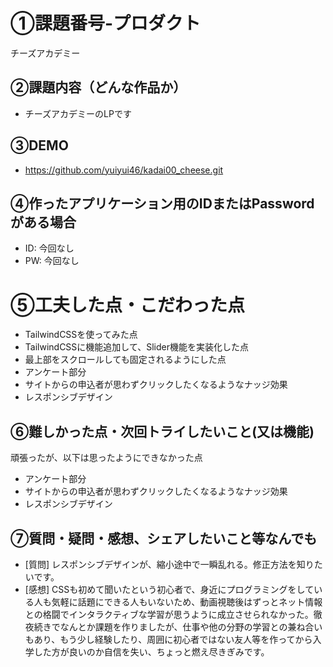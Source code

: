 # ①課題番号-プロダクト
チーズアカデミー

## ②課題内容（どんな作品か）

- チーズアカデミーのLPです

## ③DEMO
- https://github.com/yuiyui46/kadai00_cheese.git

## ④作ったアプリケーション用のIDまたはPasswordがある場合

- ID: 今回なし
- PW: 今回なし

#
# ⑤工夫した点・こだわった点

- TailwindCSSを使ってみた点
- TailwindCSSに機能追加して、Slider機能を実装化した点
- 最上部をスクロールしても固定されるようにした点
- アンケート部分
- サイトからの申込者が思わずクリックしたくなるようなナッジ効果
- レスポンシブデザイン

## ⑥難しかった点・次回トライしたいこと(又は機能)

頑張ったが、以下は思ったようにできなかった点
- アンケート部分
- サイトからの申込者が思わずクリックしたくなるようなナッジ効果
- レスポンシブデザイン

## ⑦質問・疑問・感想、シェアしたいこと等なんでも

- [質問] レスポンシブデザインが、縮小途中で一瞬乱れる。修正方法を知りたいです。
- [感想] CSSも初めて聞いたという初心者で、身近にプログラミングをしている人も気軽に話題にできる人もいないため、動画視聴後はずっとネット情報との格闘でインタラクティブな学習が思うように成立させられなかった。徹夜続きでなんとか課題を作りましたが、仕事や他の分野の学習との兼ね合いもあり、もう少し経験したり、周囲に初心者ではない友人等を作ってから入学した方が良いのか自信を失い、ちょっと燃え尽きぎみです。
